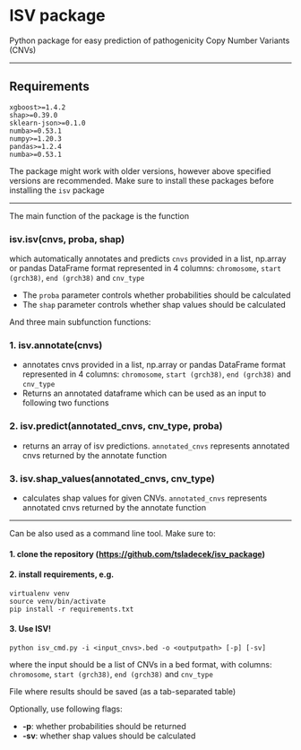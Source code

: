 # ISV package

Python package for easy prediction of pathogenicity Copy Number Variants (CNVs)

---
## Requirements

```
xgboost>=1.4.2
shap>=0.39.0
sklearn-json>=0.1.0
numba>=0.53.1
numpy>=1.20.3
pandas>=1.2.4
numba>=0.53.1
```

The package might work with older versions, however above specified versions are recommended.
Make sure to install these packages before installing the `isv` package

---

The main function of the package is the function
### isv.isv(cnvs, proba, shap)
which automatically annotates and predicts `cnvs` provided in a list, np.array or pandas DataFrame format represented in 4 columns: `chromosome`, `start (grch38)`, `end (grch38)` and `cnv_type`

- The `proba` parameter controls whether probabilities should be calculated
- The `shap` parameter controls whether shap values should be calculated

And three main subfunction functions:

### 1. isv.annotate(cnvs)
- annotates cnvs provided in a list, np.array or pandas DataFrame format represented in 4 columns: `chromosome`, `start (grch38)`, `end (grch38)` and `cnv_type`
- Returns an annotated dataframe which can be used as an input to following two functions

### 2. isv.predict(annotated_cnvs, cnv_type, proba)
- returns an array of isv predictions. `annotated_cnvs` represents annotated cnvs returned by the annotate function

### 3. isv.shap_values(annotated_cnvs, cnv_type)
- calculates shap values for given CNVs. `annotated_cnvs` represents annotated cnvs returned by the annotate function

---
Can be also used as a command line tool. Make sure to:

#### 1. clone the repository (https://github.com/tsladecek/isv_package)
#### 2. install requirements, e.g.

```
virtualenv venv
source venv/bin/activate
pip install -r requirements.txt
```

#### 3. Use ISV!
```
python isv_cmd.py -i <input_cnvs>.bed -o <outputpath> [-p] [-sv]
```
where the input should be a list of CNVs in a bed format, with columns: `chromosome`, `start (grch38)`, `end (grch38)` and `cnv_type`

File where results should be saved (as a tab-separated table)

Optionally, use following flags:
- **-p**: whether probabilities should be returned
- **-sv**: whether shap values should be calculated
